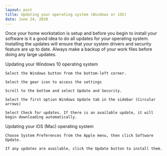 ```yaml
---
layout: post
title: Updating your operating system (Windows or iOS) 
date: June 24, 2020
--- 
```

Once your home workstation is setup and before you begin to install your software is it a good idea to do all updates for your operating system.  Installing the updates will ensure that your system drivers and security feature are up to date.  Always make a backup of your work files before doing any large updates. 

 Updating your Windows 10 operating system  

    Select the Windows button from the bottom-left corner. 

    Select the gear icon to access the settings 

    Scroll to the bottom and select Update and Security. 

    Select the first option Windows Update tab in the sidebar (Circular arrows) 

    Select Check for updates. If there is an available update, it will begin downloading automatically. 

Updating your iOS (Mac) operating system 

    Choose System Preferences from the Apple menu, then click Software Update.  

    If any updates are available, click the Update button to install them. 

 


